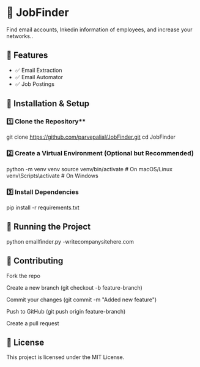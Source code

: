 # 🚀 JobFinder
Find email accounts, lnkedin information of employees, and increase your networks..

## 🌟 Features
- ✅ Email Extraction
- ✅ Email Automator
- ✅ Job Postings

## 🔧 Installation & Setup
### 1️⃣ Clone the Repository**

git clone https://github.com/parvepalial/JobFinder.git
cd JobFinder
### 2️⃣ Create a Virtual Environment (Optional but Recommended)
python -m venv venv
source venv/bin/activate  # On macOS/Linux
venv\Scripts\activate     # On Windows
### 3️⃣ Install Dependencies
pip install -r requirements.txt

## 🚀 Running the Project
python emailfinder.py -writecompanysitehere.com

## 🤝 Contributing
Fork the repo

Create a new branch (git checkout -b feature-branch)

Commit your changes (git commit -m "Added new feature")

Push to GitHub (git push origin feature-branch)

Create a pull request

## 📜 License
This project is licensed under the MIT License.
